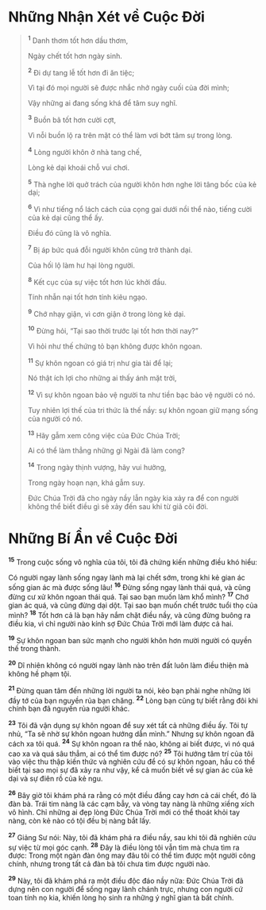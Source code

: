 # Những Nhận Xét về Cuộc Ðời

> <sup><b>1</b></sup> Danh thơm tốt hơn dầu thơm,
> 
> Ngày chết tốt hơn ngày sinh.
> 
> <sup><b>2</b></sup> Ði dự tang lễ tốt hơn đi ăn tiệc;
> 
> Vì tại đó mọi người sẽ được nhắc nhở ngày cuối của đời mình;
> 
> Vậy những ai đang sống khá để tâm suy nghĩ.
> 
> <sup><b>3</b></sup> Buồn bã tốt hơn cười cợt,
> 
> Vì nỗi buồn lộ ra trên mặt có thể làm vơi bớt tâm sự trong lòng.
> 
> <sup><b>4</b></sup> Lòng người khôn ở nhà tang chế,
> 
> Lòng kẻ dại khoái chỗ vui chơi.
> 
> <sup><b>5</b></sup> Thà nghe lời quở trách của người khôn hơn nghe lời tâng bốc của kẻ dại;
> 
> <sup><b>6</b></sup> Vì như tiếng nổ lách cách của cọng gai dưới nồi thể nào, tiếng cười của kẻ dại cũng thể ấy.
> 
> Ðiều đó cũng là vô nghĩa.
> 
> <sup><b>7</b></sup> Bị áp bức quá đỗi người khôn cũng trở thành dại.
> 
> Của hối lộ làm hư hại lòng người.
> 
> <sup><b>8</b></sup> Kết cục của sự việc tốt hơn lúc khởi đầu.
> 
> Tính nhẫn nại tốt hơn tính kiêu ngạo.
> 
> <sup><b>9</b></sup> Chớ nhạy giận, vì cơn giận ở trong lòng kẻ dại.
> 
> <sup><b>10</b></sup> Ðừng hỏi, “Tại sao thời trước lại tốt hơn thời nay?”
> 
> Vì hỏi như thế chứng tỏ bạn không được khôn ngoan.
> 
> <sup><b>11</b></sup> Sự khôn ngoan có giá trị như gia tài để lại;
> 
> Nó thật ích lợi cho những ai thấy ánh mặt trời,
> 
> <sup><b>12</b></sup> Vì sự khôn ngoan bảo vệ người ta như tiền bạc bảo vệ người có nó.
> 
> Tuy nhiên lợi thế của tri thức là thế nầy: sự khôn ngoan giữ mạng sống của người có nó.
> 
> <sup><b>13</b></sup> Hãy gẫm xem công việc của Ðức Chúa Trời;
> 
> Ai có thể làm thẳng những gì Ngài đã làm cong?
> 
> <sup><b>14</b></sup> Trong ngày thịnh vượng, hãy vui hưởng,
> 
> Trong ngày hoạn nạn, khá gẫm suy.
> 
> Ðức Chúa Trời đã cho ngày nầy lẫn ngày kia xảy ra để con người không thể biết điều gì sẽ xảy đến sau khi từ giã cõi đời.
>


# Những Bí Ẩn về Cuộc Ðời
<sup><b>15</b></sup> Trong cuộc sống vô nghĩa của tôi, tôi đã chứng kiến những điều khó hiểu:

Có người ngay lành sống ngay lành mà lại chết sớm, trong khi kẻ gian ác sống gian ác mà được sống lâu! <sup><b>16</b></sup> Ðừng sống ngay lành thái quá, và cũng đừng cư xử khôn ngoan thái quá. Tại sao bạn muốn làm khổ mình? <sup><b>17</b></sup> Chớ gian ác quá, và cũng đừng dại dột. Tại sao bạn muốn chết trước tuổi thọ của mình? <sup><b>18</b></sup> Tốt hơn cả là bạn hãy nắm chặt điều nầy, và cũng đừng buông ra điều kia, vì chỉ người nào kính sợ Ðức Chúa Trời mới làm được cả hai.

<sup><b>19</b></sup> Sự khôn ngoan ban sức mạnh cho người khôn hơn mười người có quyền thế trong thành.

<sup><b>20</b></sup> Dĩ nhiên không có người ngay lành nào trên đất luôn làm điều thiện mà không hề phạm tội.

<sup><b>21</b></sup> Ðừng quan tâm đến những lời người ta nói, kẻo bạn phải nghe những lời đầy tớ của bạn nguyền rủa bạn chăng. <sup><b>22</b></sup> Lòng bạn cũng tự biết rằng đôi khi chính bạn đã nguyền rủa người khác.

<sup><b>23</b></sup> Tôi đã vận dụng sự khôn ngoan để suy xét tất cả những điều ấy. Tôi tự nhủ, “Ta sẽ nhờ sự khôn ngoan hướng dẫn mình.” Nhưng sự khôn ngoan đã cách xa tôi quá. <sup><b>24</b></sup> Sự khôn ngoan ra thể nào, không ai biết được, vì nó quá cao xa và quá sâu thẳm, ai có thể tìm được nó? <sup><b>25</b></sup> Tôi hướng tâm trí của tôi vào việc thu thập kiến thức và nghiên cứu để có sự khôn ngoan, hầu có thể biết tại sao mọi sự đã xảy ra như vậy, kể cả muốn biết về sự gian ác của kẻ dại và sự điên rồ của kẻ ngu.

<sup><b>26</b></sup> Bây giờ tôi khám phá ra rằng có một điều đắng cay hơn cả cái chết, đó là đàn bà. Trái tim nàng là các cạm bẫy, và vòng tay nàng là những xiềng xích vô hình. Chỉ những ai đẹp lòng Ðức Chúa Trời mới có thể thoát khỏi tay nàng, còn kẻ nào có tội đều bị nàng bắt lấy.

<sup><b>27</b></sup> Giảng Sư nói: Này, tôi đã khám phá ra điều nầy, sau khi tôi đã nghiên cứu sự việc từ mọi góc cạnh. <sup><b>28</b></sup> Ðây là điều lòng tôi vẫn tìm mà chưa tìm ra được: Trong một ngàn đàn ông may đâu tôi có thể tìm được một người công chính, nhưng trong tất cả đàn bà tôi chưa tìm được người nào.

<sup><b>29</b></sup> Này, tôi đã khám phá ra một điều độc đáo nầy nữa: Ðức Chúa Trời đã dựng nên con người để sống ngay lành chánh trực, nhưng con người cứ toan tính nọ kia, khiến lòng họ sinh ra những ý nghĩ gian tà bất chính.